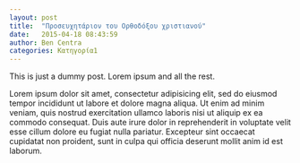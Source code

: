 ```yaml
---
layout: post
title:  "Προσευχητάριον του Ορθοδόξου χριστιανού"
date:   2015-04-18 08:43:59
author: Ben Centra
categories: Κατηγορία1
---
```


This is just a dummy post. Lorem ipsum and all the rest.

Lorem ipsum dolor sit amet, consectetur adipisicing elit, sed do eiusmod
tempor incididunt ut labore et dolore magna aliqua. Ut enim ad minim veniam,
quis nostrud exercitation ullamco laboris nisi ut aliquip ex ea commodo
consequat. Duis aute irure dolor in reprehenderit in voluptate velit esse
cillum dolore eu fugiat nulla pariatur. Excepteur sint occaecat cupidatat non
proident, sunt in culpa qui officia deserunt mollit anim id est laborum.
